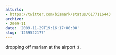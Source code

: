 ```yaml
---
alturls:
- https://twitter.com/bismark/status/6177116443
archive:
- 2009-11
date: '2009-11-29T19:16:17+00:00'
slug: '1259522177'
---
```


dropping off mariam at the airport :(.

